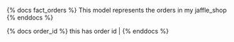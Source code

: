  {% docs fact_orders %}
This model represents the orders in my jaffle_shop
{% enddocs %}

{% docs order_id %}
this has order id                                                                     |
{% enddocs %}